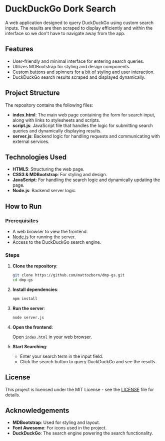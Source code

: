 # DuckDuckGo Dork Search

A web application designed to query DuckDuckGo using custom search inputs. The results are then scraped to display efficiently and within the interface so we don't have to navigate away from the app.

## Features

- User-friendly and minimal interface for entering search queries.
- Utilizes MDBootstrap for styling and design components.
- Custom buttons and spinners for a bit of styling and user interaction.
- DuckDuckGo search results scraped and displayed dynamically.
  
## Project Structure

The repository contains the following files:

- **index.html**: The main web page containing the form for search input, along with links to stylesheets and scripts.
- **script.js**: JavaScript file that handles the logic for submitting search queries and dynamically displaying results.
- **server.js**: Backend logic for handling requests and communicating with external services.

## Technologies Used

- **HTML5**: Structuring the web page.
- **CSS3 & MDBootstrap**: For styling and design.
- **JavaScript**: For handling the search logic and dynamically updating the page.
- **Node.js**: Backend server logic.

## How to Run

### Prerequisites

- A web browser to view the frontend.
- [Node.js](https://nodejs.org/) for running the server.
- Access to the DuckDuckGo search engine.

### Steps

1. **Clone the repository**:

   ```bash
   git clone https://github.com/mattozborn/dmp-gs.git
   cd dmp-gs
   ```

2. **Install dependencies**:

   ```bash
   npm install
   ```

3. **Run the server**:

   ```bash
   node server.js
   ```

4. **Open the frontend**:

   Open `index.html` in your web browser.

5. **Start Searching**:

   - Enter your search term in the input field.
   - Click the search button to query DuckDuckGo and see the results.

## License

This project is licensed under the MIT License - see the [LICENSE](LICENSE) file for details.

## Acknowledgements

- **MDBootstrap**: Used for styling and layout.
- **Font Awesome**: For icons used in the project.
- **DuckDuckGo**: The search engine powering the search functionality.

